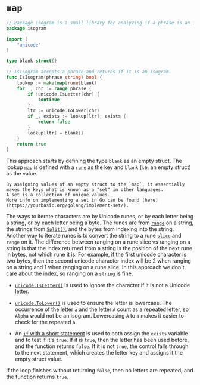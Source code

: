 # `map`

```go
// Package isogram is a small library for analyzing if a phrase is an isogram.
package isogram

import (
	"unicode"
)

type blank struct{}

// IsIsogram accepts a phrase and returns if it is an isogram.
func IsIsogram(phrase string) bool {
	lookup := make(map[rune]blank)
	for _, chr := range phrase {
		if !unicode.IsLetter(chr) {
			continue
		}
		ltr := unicode.ToLower(chr)
		if _, exists := lookup[ltr]; exists {
			return false
		}
		lookup[ltr] = blank{}
	}
	return true
}
```

This approach starts by defining the type `blank` as an empty struct.
The lookup [`map`][map] is defined with a [`rune`][rune] as the key and `blank` (i.e. an empty struct) as the value.

```exercism/note
By assigning values of an empty struct to the `map`, it essentially makes the keys what is known as a "set" in other languages.
A set is a collection of unique values.
More info on implementing a set in Go can be found [here](https://yourbasic.org/golang/implement-set/).
```

The ways to iterate characters are by Unicode runes, or by each letter being a string, or by each letter being a byte.
The runes are from [`range`][range] on a string, the strings from [`Split()`][split], and the bytes from indexing into the string.
Another way to iterate runes is to convert the string to a rune [`slice`][slice] and `range` on it.
The difference between ranging on a rune slice vs ranging on a string is that the index returned from a string is the position of the next rune in bytes,
not which rune it is.
For example, if the first unicode character is two bytes, then the second unicode character index will be 2 when ranging on a string and 1 when ranging on a rune slice.
In this approach we don't care about the index, so ranging on a `string` is fine.

- [`unicode.IsLetter()`][isletter] is used to ignore the character if it is not a Unicode letter.
- [`unicode.ToLower()`][tolower] is used to ensure the letter is lowercase.
The occurrence of the letter `a` and the letter `A` count as a repeated letter, so `Alpha` would not be an isogram.
Lowercasing `A` to `a` makes it easier to check for the repeated `a`.

- An [`if` with a short statement][if-assignment] is used to both assign the `exists` variable and to test if it's `true`.
If it is `true`, then the letter has been used before, and the function returns `false`.
If it is not `true`, the control falls through to the next statement, which creates the letter key and assigns it the empty struct value.

If the loop finishes without returning `false`, then no letters are repeated, and the function returns `true`.

[map]: https://gobyexample.com/maps
[rune]: https://pkg.go.dev/builtin#rune
[range]: https://gobyexample.com/range
[split]: https://pkg.go.dev/strings#Split
[slice]: https://gobyexample.com/slices
[isletter]: https://pkg.go.dev/unicode#IsLetter
[tolower]: https://pkg.go.dev/unicode#ToLower
[if-assignment]: https://go.dev/tour/flowcontrol/6

